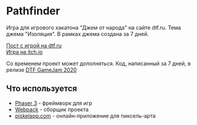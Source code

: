 # Pathfinder

Игра для игрового хакатона "Джем от народа" на сайте dtf.ru. Тема джема "Изоляция". В рамках джема создана за 7 дней.

[Пост с игрой на dtf.ru](https://dtf.ru/s/superjam/244706-pathfinder-marshrut-postroen)  
[Игра на itch.io](https://ddolgov.itch.io/pathfinder)  

Со временем проект может дополняться. Код, написанный за 7 дней, в релизе [DTF GameJam 2020](https://github.com/suciedad/pathfinder/releases/tag/v1.0-dtf-gamejam)

## Что используется
- [Phaser 3](https://phaser.io/) - фреймворк для игр
- [Webpack](https://webpack.js.org/) - сборщик проекта
- [piskelapp.com](https://www.piskelapp.com/) - онлайн-приложение для пиксель-арта
